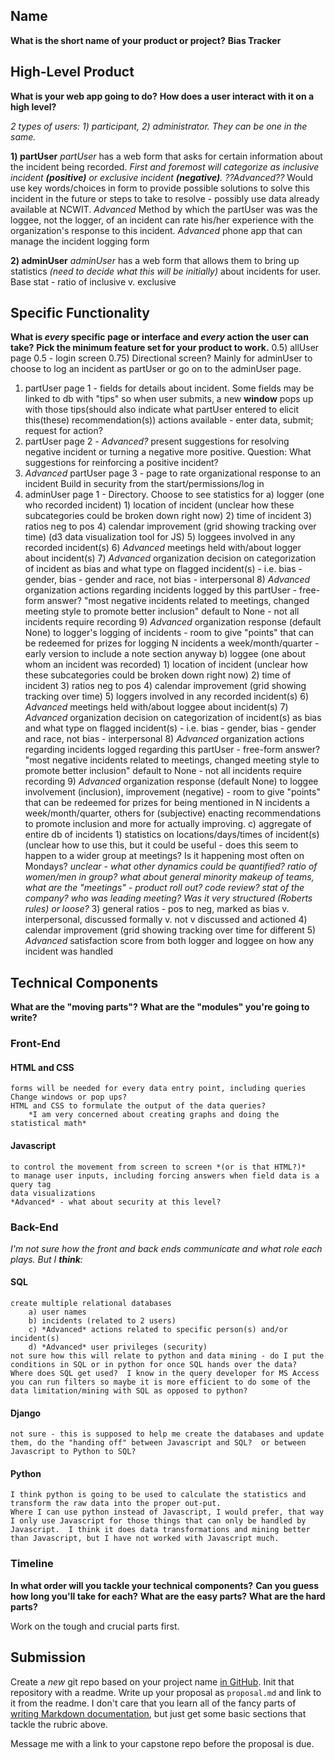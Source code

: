 ## Name
**What is the short name of your product or project?**
**Bias Tracker**

## High-Level Product
**What is your web app going to do?**
**How does a user interact with it on a high level?**

*2 types of users:  1) participant, 2) administrator.  They can be one in the same.*

**1) partUser** 
    *partUser* has a web form that asks for certain information about the incident being recorded.  *First and foremost will categorize as inclusive incident **(positive)** or exclusive incident **(negative)**.*
    *??Advanced??* Would use key words/choices in form to provide possible solutions to solve this incident in the future or steps to take to resolve - possibly use data already available at NCWIT.
    *Advanced* Method by which the partUser was was the loggee, not the logger, of an incident can rate his/her experience with the organization's response to this incident.
    *Advanced* phone app that can manage the incident logging form

**2) adminUser** 
    *adminUser* has a web form that allows them to bring up statistics *(need to decide what this will be initially)* about incidents for user.
    Base stat - ratio of inclusive v. exclusive

## Specific Functionality
**What is _every_ specific page or interface and _every_ action the user can take?**
**Pick the minimum feature set for your product to work.**
0.5) allUser page 0.5 - login screen
0.75) Directional screen?  Mainly for adminUser to choose to log an incident as partUser
    or go on to the adminUser page.
1) partUser page 1 - fields for details about incident.  Some fields may be linked to db with "tips" so when user submits, a new **window** pops up with those tips(should also indicate what partUser entered to elicit this(these) recommendation(s))
    actions available - enter data, submit;
    request for action?
2) partUser page 2 - *Advanced?* present suggestions for resolving negative incident or turning a 
    negative more positive.  Question:  What suggestions for reinforcing a positive incident?
3) *Advanced* partUser page 3 - page to rate organizational response to an incident
    Build in security from the start/permissions/log in
4) adminUser page 1 - Directory.  Choose to see statistics for 
    a) logger (one who recorded incident)
        1) location of incident (unclear how these subcategories could be broken down right now)
        2) time of incident
        3) ratios neg to pos
        4) calendar improvement (grid showing tracking over time) (d3 data visualization tool for JS)
        5) loggees involved in any recorded incident(s)
        6) *Advanced* meetings held with/about logger about incident(s)
        7) *Advanced* organization decision on categorization of incident as bias and what type on flagged incident(s) - i.e. bias - gender, bias - gender and race, not bias - interpersonal
        8) *Advanced* organization actions regarding incidents logged by this partUser - free-form answer? "most negative incidents related to meetings, changed meeting style to promote better inclusion"  default to None - not all incidents require recording
        9) *Advanced* organization response (default None) to logger's logging of incidents - room to give "points" that can be redeemed for prizes for logging N incidents a week/month/quarter 
        -early version to include a note section anyway
    b) loggee (one about whom an incident was recorded)
        1) location of incident (unclear how these subcategories could be broken down right now)
        2) time of incident
        3) ratios neg to pos
        4) calendar improvement (grid showing tracking over time)
        5) loggers involved in any recorded incident(s)
        6) *Advanced* meetings held with/about loggee about incident(s)
        7) *Advanced* organization decision on categorization of incident(s) as bias and what type on flagged incident(s) - i.e. bias - gender, bias - gender and race, not bias - interpersonal
        8) *Advanced* organization actions regarding incidents logged regarding this partUser - free-form answer? "most negative incidents related to meetings, changed meeting style to promote better inclusion"  default to None - not all incidents require recording
        9) *Advanced* organization response (default None) to loggee involvement (inclusion), improvement (negative) - room to give "points" that can be redeemed for prizes for being mentioned in N incidents a week/month/quarter, others for (subjective) enacting recommendations to promote inclusion and more for actually improving.
    c) aggregate of entire db of incidents
        1) statistics on locations/days/times of incident(s) (unclear how to use this, but it could be useful - does this seem to happen to a wider group at meetings?  Is it happening most often on Mondays?  *unclear - what other dynamics could be quantified?  ratio of women/men in group?  what about general minority makeup of teams, what are the "meetings" - product roll out?  code review?  stat of the company?  who was leading meeting?  Was it very structured (Roberts rules) or loose?*
        3) general ratios - pos to neg, marked as bias v. interpersonal, discussed formally v. not v discussed and actioned
        4) calendar improvement (grid showing tracking over time for different 
        5) *Advanced* satisfaction score from both logger and loggee on how any incident was handled

## Technical Components
**What are the "moving parts"?**
**What are the "modules" you're going to write?**
### Front-End
#### HTML and CSS
    forms will be needed for every data entry point, including queries
    Change windows or pop ups?
    HTML and CSS to formulate the output of the data queries?
        *I am very concerned about creating graphs and doing the statistical math*
#### Javascript
    to control the movement from screen to screen *(or is that HTML?)*
    to manage user inputs, including forcing answers when field data is a query tag
    data visualizations
    *Advanced* - what about security at this level?

### Back-End
*I'm not sure how the front and back ends communicate and what role each plays.  But I **think**:*
#### SQL
    create multiple relational databases
        a) user names
        b) incidents (related to 2 users)
        c) *Advanced* actions related to specific person(s) and/or incident(s)
        d) *Advanced* user privileges (security)
    not sure how this will relate to python and data mining - do I put the conditions in SQL or in python for once SQL hands over the data?  Where does SQL get used?  I know in the query developer for MS Access you can run filters so maybe it is more efficient to do some of the data limitation/mining with SQL as opposed to python?
#### Django
    not sure - this is supposed to help me create the databases and update them, do the "handing off" between Javascript and SQL?  or between Javascript to Python to SQL?
#### Python
    I think python is going to be used to calculate the statistics and transform the raw data into the proper out-put.  
    Where I can use python instead of Javascript, I would prefer, that way I only use Javascript for those things that can only be handled by Javascript.  I think it does data transformations and mining better than Javascript, but I have not worked with Javascript much.

### Timeline
**In what order will you tackle your technical components?**
**Can you guess how long you'll take for each?**
**What are the easy parts?**
**What are the hard parts?**


Work on the tough and crucial parts first.

## Submission
Create a _new_ git repo based on your project name [in GitHub](https://github.com/new).
Init that repository with a readme.
Write up your proposal as `proposal.md` and link to it from the readme.
I don't care that you learn all of the fancy parts of [writing Markdown documentation](https://help.github.com/articles/basic-writing-and-formatting-syntax/), but just get some basic sections that tackle the rubric above.

Message me with a link to your capstone repo before the proposal is due.